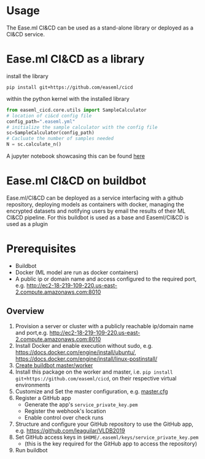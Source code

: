 # Usage

The Ease.ml CI&CD can be used as a stand-alone library or deployed as a CI&CD service.

# Ease.ml CI&CD as a library

install the library
```commandline
pip install git+https://github.com/easeml/cicd
```

within the python kernel with the installed library
```python
from easeml_cicd.core.utils import SampleCalculator
# location of ci&cd config file
config_path=".easeml.yml"
# initialize the sample calculator with the config file
sc=SampleCalculator(config_path)
# Cacluate the number of samples needed
N = sc.calculate_n()
```
A jupyter notebook showcasing this can be found [here](notebooks/SimpleSampleCalculation.ipynb)

# Ease.ml CI&CD on buildbot

Ease.ml/CI&CD can be deployed as a service interfacing with a github repository, 
deploying models as containers with docker, managing the encrypted datasets and notifying users by email 
the results of their ML CI&CD pipeline. For this buildbot is used as a base and Easeml/CI&CD is used as a plugin 

# Prerequisites
- Buildbot
- Docker (ML model are run as docker containers)
- A public ip or domain name and access configured to the required port, e.g. http://ec2-18-219-109-220.us-east-2.compute.amazonaws.com:8010


## Overview

1. Provision a server or cluster with a publicly reachable ip/domain name and port,e.g. http://ec2-18-219-109-220.us-east-2.compute.amazonaws.com:8010 
2. Install Docker and enable execution without sudo, e.g. https://docs.docker.com/engine/install/ubuntu/, https://docs.docker.com/engine/install/linux-postinstall/
3. [Create buildbot master/worker](https://docs.buildbot.net/current/tutorial/firstrun.html#creating-a-master)
4. Install this package on the worker and master, i.e. `pip install git+https://github.com/easeml/cicd`, on their respective virtual environments
5. Customize and Set the master configuration, e.g. [master.cfg](example_master_cfg/master.cfg)
6. Register a GitHub app
   - Generate the app's `service_private_key.pem`
   - Register the webhook's location
   - Enable control over check runs
7. Structure and configure your GitHub repository to use the GitHub app, e.g. https://github.com/leaguilar/VLDB2019
8. Set GitHub access keys in `$HOME/.easeml/keys/service_private_key.pem`
   - (this is the key required for the GitHub app to access the repository)
9. Run buildbot